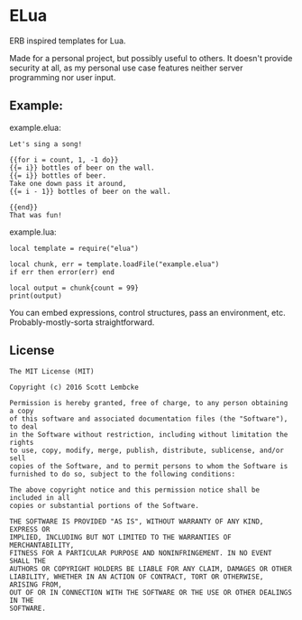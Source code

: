 # ELua
ERB inspired templates for Lua.

Made for a personal project, but possibly useful to others.
It doesn't provide security at all, as my personal use case features neither server programming nor user input.

## Example:

example.elua:
```
Let's sing a song!

{{for i = count, 1, -1 do}}
{{= i}} bottles of beer on the wall.
{{= i}} bottles of beer.
Take one down pass it around,
{{= i - 1}} bottles of beer on the wall.

{{end}}
That was fun!
```

example.lua:
```
local template = require("elua")

local chunk, err = template.loadFile("example.elua")
if err then error(err) end

local output = chunk{count = 99}
print(output)
```

You can embed expressions, control structures, pass an environment, etc. Probably-mostly-sorta straightforward.

## License

```
The MIT License (MIT)

Copyright (c) 2016 Scott Lembcke

Permission is hereby granted, free of charge, to any person obtaining a copy
of this software and associated documentation files (the "Software"), to deal
in the Software without restriction, including without limitation the rights
to use, copy, modify, merge, publish, distribute, sublicense, and/or sell
copies of the Software, and to permit persons to whom the Software is
furnished to do so, subject to the following conditions:

The above copyright notice and this permission notice shall be included in all
copies or substantial portions of the Software.

THE SOFTWARE IS PROVIDED "AS IS", WITHOUT WARRANTY OF ANY KIND, EXPRESS OR
IMPLIED, INCLUDING BUT NOT LIMITED TO THE WARRANTIES OF MERCHANTABILITY,
FITNESS FOR A PARTICULAR PURPOSE AND NONINFRINGEMENT. IN NO EVENT SHALL THE
AUTHORS OR COPYRIGHT HOLDERS BE LIABLE FOR ANY CLAIM, DAMAGES OR OTHER
LIABILITY, WHETHER IN AN ACTION OF CONTRACT, TORT OR OTHERWISE, ARISING FROM,
OUT OF OR IN CONNECTION WITH THE SOFTWARE OR THE USE OR OTHER DEALINGS IN THE
SOFTWARE.
```
